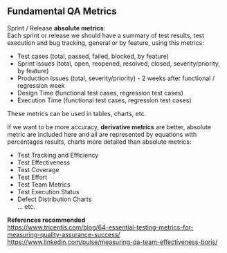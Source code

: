 ## Fundamental QA Metrics

Sprint / Release **absolute metrics**:  
Each sprint or release we should have a summary of test results, test execution and bug tracking, general or by feature, using this metrics: 

- Test cases (total, passed, failed, blocked, by feature)
- Sprint Issues (total, open, reopened, resolved, closed, severity/priority, by feature)
- Production Issues (total, severity/priority) - 2 weeks after functional / regression week
- Design Time (functional test cases, regression test cases)
- Execution Time (functional test cases, regression test cases)

These metrics can be used in tables, charts, etc.    

If we want to be more accuracy, **derivative metrics** are better, absolute metric are included here and all are represented by equations with percentages results, charts more detailed than absolute metrics: 

- Test Tracking and Efficiency
- Test Effectiveness
- Test Coverage
- Test Effort
- Test Team Metrics
- Test Execution Status
- Defect Distribution Charts  
... etc.


**References recommended**  
https://www.tricentis.com/blog/64-essential-testing-metrics-for-measuring-quality-assurance-success/  
https://www.linkedin.com/pulse/measuring-qa-team-effectiveness-boris/




